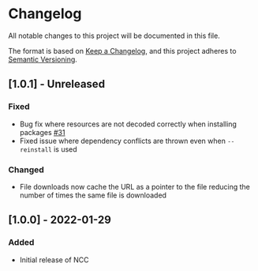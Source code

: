 # Changelog

All notable changes to this project will be documented in this file.

The format is based on [Keep a Changelog](https://keepachangelog.com/en/1.0.0/),
and this project adheres to [Semantic Versioning](https://semver.org/spec/v2.0.0.html).

## [1.0.1] - Unreleased

### Fixed

- Bug fix where resources are not decoded correctly when installing packages [#31](https://git.n64.cc/nosial/ncc/-/issues/42)
- Fixed issue where dependency conflicts are thrown even when `--reinstall` is used

### Changed

- File downloads now cache the URL as a pointer to the file reducing the number of times the same file is downloaded

## [1.0.0] - 2022-01-29

### Added

- Initial release of NCC
